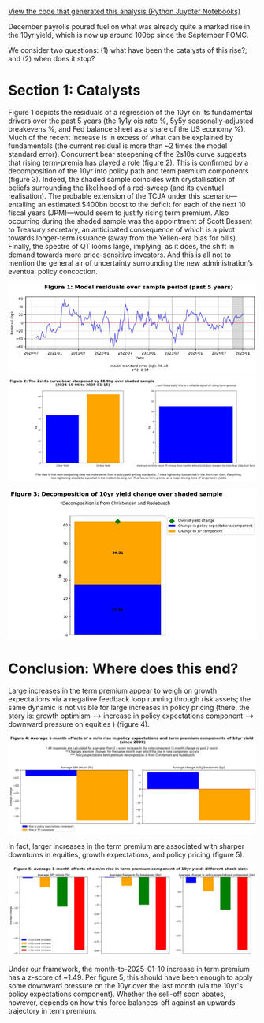 [View the code that generated this analysis (Python Juypter Notebooks)](https://github.com/ALILODHI-cloud/UVAmacro.github.io/blob/main/post_2/analysis.ipynb)


December payrolls poured fuel on what was already quite a marked rise in the 10yr yield, which is now up around 100bp since the September FOMC. 

We consider two questions: (1) what have been the catalysts of this rise?; and (2) when does it stop? 

# Section 1: Catalysts 

Figure 1 depicts the residuals of a regression of the 10yr on its fundamental drivers over the past 5 years (the 1y1y ois rate %, 5y5y seasonally-adjusted breakevens %, and Fed balance sheet as a share of the US economy %). Much of the recent increase is in excess of what can be explained by fundamentals (the current residual is more than ~2 times the model standard error). Concurrent bear steepening of the 2s10s curve suggests that rising term-premia has played a role (figure 2). This is confirmed by a decomposition of the 10yr into policy path and term premium components (figure 3). Indeed, the shaded sample coincides with crystallisation of beliefs surrounding the likelihood of a red-sweep (and its eventual realisation). The probable extension of the TCJA under this scenario—entailing an estimated $400bn boost to the deficit for each of the next 10 fiscal years (JPM)—would seem to justify rising term premium. Also occurring during the shaded sample was the appointment of Scott Bessent to Treasury secretary, an anticipated consequence of which is a pivot towards longer-term issuance (away from the Yellen-era bias for bills). Finally, the spectre of QT looms large, implying, as it does, the shift in demand towards more price-sensitive investors. And this is all not to mention the general air of uncertainty surrounding the new administration’s eventual policy concoction. 

![Alt_text](figures/figure_1.jpg)
![Alt_text](figures/figure_2.jpg)


![Alt_text](figures/figure_3.jpg)


# Conclusion: Where does this end?

Large increases in the term premium appear to weigh on growth expectations via a negative feedback loop running through risk assets; the same dynamic is not visible for large increases in policy pricing (there, the story is: growth optimism --> increase in policy expectations component --> downward pressure on equities ) (figure 4). 

![Alt_text](figures/figure_4.jpg)

In fact, larger increases in the term premium are associated with sharper downturns in equities, growth expectations, and policy pricing (figure 5). 

![Alt_text](figures/figure_5.jpg)

Under our framework, the month-to-2025-01-10 increase in term premium has a z-score of ~1.49. Per figure 5, this should have been enough to apply some downward pressure on the 10yr over the last month (via the 10yr's policy expectations component). Whether the sell-off soon abates, however, depends on how this force balances-off against an upwards trajectory in term premium. 
